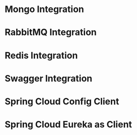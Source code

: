 # Mongo Integration
# RabbitMQ Integration
# Redis Integration
# Swagger Integration
# Spring Cloud Config Client
# Spring Cloud Eureka as Client
